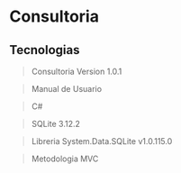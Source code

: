 # Consultoria

## Tecnologias 

> Consultoria Version 1.0.1

> Manual de Usuario

> C#

> SQLite 3.12.2

> Libreria System.Data.SQLite v1.0.115.0

> Metodologia MVC
